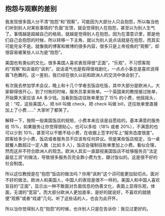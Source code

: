 <div class="inner">
<h2>抱怨与观察的差别</h2>
<p>我发现很多国人分不清“抱怨”和“观察”。可能因为大部分人只会抱怨，所以每当他们听到别人对某些事情的“负面”反馈，就会觉得别人在抱怨，甚至以为别人生气了。事情越是超越自己的格局，就越是觉得别人在抱怨。因为在潜意识里，那是他们自己会抱怨的时候，所以转移一下主角，就以为别人说点话就是在抱怨，而其实可能完全不是。就像我的博客和微博的很多内容，很多只是上帝视角的“观察”，却很容易被某些人以为是“抱怨”。</p>
<p>美国也有类似的文化。很多美国人喜欢表现得很“正面”，“乐观”，不习惯客观的“观察”和诙谐的“讽刺”。说话语气也是假得很戏剧化，一点点小事总是喜欢说得眉飞色舞的。这一差别，我已经在很久以前和欧洲人的交流中体会到了。</p>
<p>有次我去参加学术会议，晚上和十几个学者去饭店吃饭，其中大部分是欧洲人。大家聊得很开心，到了付账的时候，服务员拿来账单。一个英国来的教授接过账单，开始算大家应该 AA 多少钱。当看到饭店往账单里加了 15% 的小费，他摇摇头，说：“哎，这些美国人，把 bill 叫做 check，把 check 叫做 bill，还往账单里直接加上了小费……” 大家听了都笑了。</p>
<p>解释一下，按照一般美国饭店的规矩，小费本来应该是自愿给的。基本满意的服务给 15%，如果服务让你觉得很贴心，也可以多给（18% 或者 20%），不满意的也可以少到 10%，甚至可以干脆不给小费，在收据上签字时写上“服务态度很差”。顾客给多少小费，饭店或者服务员不应该有任何异议。但是某些饭店规定，当一桌就餐人数超过一定人数（比如 8 人），饭店会强制往账单里加上小费。看似合理，然而这并不符合欧洲人的观念。欧洲人其实一直鄙视美国饭店不给够服务员“法定最低工资”的做法，导致很多服务员完全靠小费为生，跟讨饭似的。这是很不好的社会制度。</p>
<p>所以这位教授是在“抱怨”饭店的做法吗？你用“讽刺”这个词可能更加贴切点。面对不好的做法，欧洲人和美国人，中国人的表现是很不一样的。美国人和中国人喜欢盲目的“正面”，显示出一种不敢面对负面信息的伪善文化，表面上显得乐观，体面，无谓的“宽容”。而大部分欧洲人更加直率，是好的就说好，不喜欢的就随便“观察”或者“戏谑”几句。听了这些话的人，也会为此开怀。</p>
<p>所以当你觉得别人在“抱怨”的时候，也许别人只是在告诉你：我见过更好的。</p>
</div>
<!--
<div class="ad-banner" style="margin-top: 5px">
<script async src="//pagead2.googlesyndication.com/pagead/js/adsbygoogle.js"></script>
<ins class="adsbygoogle"
                    style="display:inline-block;width:100%;height:90px"
                    data-ad-client="ca-pub-1331524016319584"
                    data-ad-slot="6657867155"></ins>
<script>(adsbygoogle = window.adsbygoogle || []).push({});</script>
</div>
<script data-ad-client="ca-pub-1331524016319584" async
            src="https://pagead2.googlesyndication.com/pagead/js/adsbygoogle.js">
</script>
        -->
    